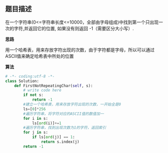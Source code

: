 ##  题目描述

在一个字符串(0<=字符串长度<=10000，全部由字母组成)中找到第一个只出现一次的字符,并返回它的位置, 如果没有则返回 -1（需要区分大小写）.  



**思路**  

用一个哈希表，用来存放字符出现的次数，由于字符都是字母，所以可以通过ASCII值来确定哈希表中所处的位置

**算法**  

```python
# -*- coding:utf-8 -*-
class Solution:
    def FirstNotRepeatingChar(self, s):
        # write code here
        if not s:
            return -1
        #建立一个哈希表，用来存放字符出现的次数，一开始全是0
        ls=[0]*256
        #遍历字符串，将字符对应的ASCII值的数值加一
        for i in s:
            ls[ord(i)]+=1
        #遍历字符串，找到出现次数为1的字符，返回索引
        for j in s:
            if ls[ord(j)] == 1:
                return s.index(j)
        return -1
```

